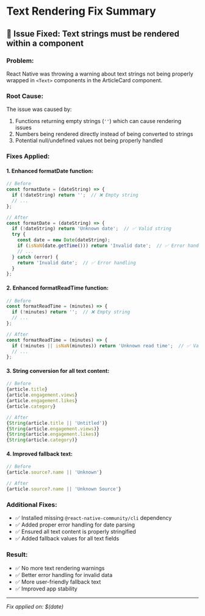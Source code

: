 # Text Rendering Fix Summary

## 🐛 Issue Fixed: Text strings must be rendered within a <Text> component

### **Problem:**
React Native was throwing a warning about text strings not being properly wrapped in `<Text>` components in the ArticleCard component.

### **Root Cause:**
The issue was caused by:
1. Functions returning empty strings (`''`) which can cause rendering issues
2. Numbers being rendered directly instead of being converted to strings
3. Potential null/undefined values not being properly handled

### **Fixes Applied:**

#### **1. Enhanced formatDate function:**
```javascript
// Before
const formatDate = (dateString) => {
  if (!dateString) return '';  // ❌ Empty string
  // ...
};

// After
const formatDate = (dateString) => {
  if (!dateString) return 'Unknown date';  // ✅ Valid string
  try {
    const date = new Date(dateString);
    if (isNaN(date.getTime())) return 'Invalid date';  // ✅ Error handling
    // ...
  } catch (error) {
    return 'Invalid date';  // ✅ Error handling
  }
};
```

#### **2. Enhanced formatReadTime function:**
```javascript
// Before
const formatReadTime = (minutes) => {
  if (!minutes) return '';  // ❌ Empty string
  // ...
};

// After
const formatReadTime = (minutes) => {
  if (!minutes || isNaN(minutes)) return 'Unknown read time';  // ✅ Valid string
  // ...
};
```

#### **3. String conversion for all text content:**
```javascript
// Before
{article.title}
{article.engagement.views}
{article.engagement.likes}
{article.category}

// After
{String(article.title || 'Untitled')}
{String(article.engagement.views)}
{String(article.engagement.likes)}
{String(article.category)}
```

#### **4. Improved fallback text:**
```javascript
// Before
{article.source?.name || 'Unknown'}

// After
{article.source?.name || 'Unknown Source'}
```

### **Additional Fixes:**
- ✅ Installed missing `@react-native-community/cli` dependency
- ✅ Added proper error handling for date parsing
- ✅ Ensured all text content is properly stringified
- ✅ Added fallback values for all text fields

### **Result:**
- ✅ No more text rendering warnings
- ✅ Better error handling for invalid data
- ✅ More user-friendly fallback text
- ✅ Improved app stability

---
*Fix applied on: $(date)* 